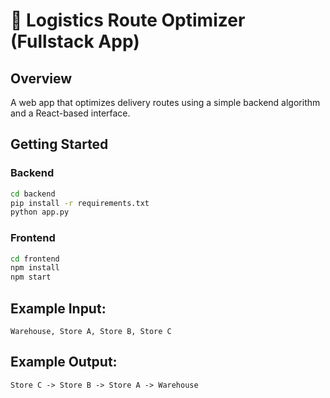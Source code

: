 
# 🚚 Logistics Route Optimizer (Fullstack App)

## Overview
A web app that optimizes delivery routes using a simple backend algorithm and a React-based interface.

## Getting Started

### Backend
```bash
cd backend
pip install -r requirements.txt
python app.py
```

### Frontend
```bash
cd frontend
npm install
npm start
```

## Example Input:
```
Warehouse, Store A, Store B, Store C
```

## Example Output:
```
Store C -> Store B -> Store A -> Warehouse
```
